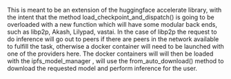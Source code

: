 This is meant to be an extension of the huggingface accelerate library, with the intent that the method load_checkpoint_and_dispatch() is going to be overloaded with a new function which will have some modular back ends, such as libp2p, Akash, Lilypad, vastai. In the case of libp2p the request to do inference will go out to peers if there are peers in the network available to fulfill the task, otherwise a docker container will need to be launched with one of the providers here. The docker containers will will then be loaded with the ipfs_model_manager , will use the from_auto_download() method to download the requested model and perform inference for the user.
